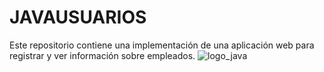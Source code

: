 # JAVAUSUARIOS
Este repositorio contiene una implementación de una aplicación web para registrar y ver información sobre empleados.
<img
 alt="logo_java"
 src="https://1000marcas.net/wp-content/uploads/2020/11/Java-logo.jpg"/>


